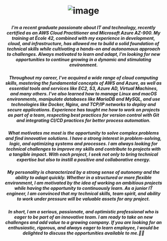 # <p align="center"> ![image](https://github.com/user-attachments/assets/782415c2-5823-41b8-b971-3d77c5f70693) </p>

##### <p align="center"> *I'm a recent graduate passionate about IT and technology, recently certified as an AWS Cloud Practitioner and Microsoft Azure AZ-900. My training at École 42, combined with my experience in development, cloud, and infrastructure, has allowed me to build a solid foundation of technical skills while cultivating a hands-on and autonomous approach to challenges. Always motivated to learn and adapt, I'm looking for new opportunities to continue growing in a dynamic and stimulating environment.* </p>

##### <p align="center"> *Throughout my career, I've acquired a wide range of cloud computing skills, mastering the fundamental concepts of AWS and Azure, as well as essential tools and services like EC2, S3, Azure AD, Virtual Machines, and many others. I've also learned how to manage Linux and macOS environments, manipulate databases like MariaDB and MySQL, and use technologies like Docker, Nginx, and TCP/IP networks to deploy and secure applications. Experience has taught me how to work on projects as part of a team, respecting best practices for version control with Git and integrating CI/CD practices for better process automation.* </p>

##### <p align="center"> *What motivates me most is the opportunity to solve complex problems and find innovative solutions. I have a strong interest in problem-solving, logic, and optimizing systems and processes. I am always looking for technical challenges to improve my skills and contribute to projects with a tangible impact. With each project, I seek not only to bring technical expertise but also to instill a positive and collaborative energy.* </p>

##### <p align="center"> *My personality is characterized by a strong sense of autonomy and the ability to adapt quickly. Whether in a structured or more flexible environment, I am motivated by the idea of ​working on ambitious projects while having the opportunity to continuously learn. As a junior IT engineer, I am convinced that my technical skills, team spirit, and ability to work under pressure will be valuable assets for any project.* </p>

##### <p align="center"> *In short, I am a serious, passionate, and optimistic professional who is eager to be part of an innovative team. I am ready to take on new challenges and add value to a growing company. If you are looking for an enthusiastic, rigorous, and always eager to learn employee, I would be delighted to discuss the opportunities available to me.🚀🚀* </p>
